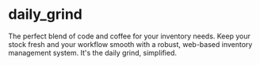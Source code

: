 # daily_grind
The perfect blend of code and coffee for your inventory needs. Keep your stock fresh and your workflow smooth with a robust, web-based inventory management system. It's the daily grind, simplified.
